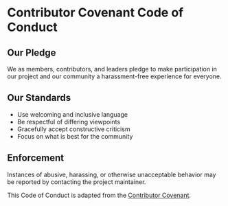 # Contributor Covenant Code of Conduct

## Our Pledge

We as members, contributors, and leaders pledge to make participation in our project and our community a harassment-free experience for everyone.

## Our Standards

- Use welcoming and inclusive language
- Be respectful of differing viewpoints
- Gracefully accept constructive criticism
- Focus on what is best for the community

## Enforcement

Instances of abusive, harassing, or otherwise unacceptable behavior may be reported by contacting the project maintainer.

This Code of Conduct is adapted from the [Contributor Covenant](https://www.contributor-covenant.org/).
